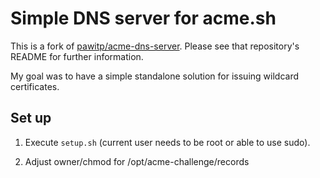 # Simple DNS server for acme.sh

This is a fork of [pawitp/acme-dns-server](https://github.com/pawitp/acme-dns-server). Please see that repository's README for further information.

My goal was to have a simple standalone solution for issuing wildcard certificates.

## Set up

1. Execute `setup.sh` (current user needs to be root or able to use sudo).

2. Adjust owner/chmod for /opt/acme-challenge/records
